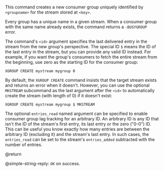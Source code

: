 This command creates a new consumer group uniquely identified by `<groupname>` for the stream stored at `<key>`.

Every group has a unique name in a given stream. When a consumer group with the same name already exists, the command returns a `-BUSYGROUP` error.

The command's `<id>` argument specifies the last delivered entry in the stream from the new group's perspective.
The special ID `$` means the ID of the last entry in the stream, but you can provide any valid ID instead.
For example, if you want the group's consumers to fetch the entire stream from the beginning, use zero as the starting ID for the consumer group:

    XGROUP CREATE mystream mygroup 0

By default, the `XGROUP CREATE` command insists that the target stream exists and returns an error when it doesn't.
However, you can use the optional `MKSTREAM` subcommand as the last argument after the `<id>` to automatically create the stream (with length of 0) if it doesn't exist:

    XGROUP CREATE mystream mygroup $ MKSTREAM

The optional `entries_read` named argument can be specified to enable consumer group lag tracking for an arbitrary ID.
An arbitrary ID is any ID that isn't the ID of the stream's first entry, its last entry or the zero ("0-0") ID.
This can be useful you know exactly how many entries are between the arbitrary ID (excluding it) and the stream's last entry.
In such cases, the `entries_read` can be set to the stream's `entries_added` subtracted with the number of entries.

@return

@simple-string-reply: `OK` on success.
